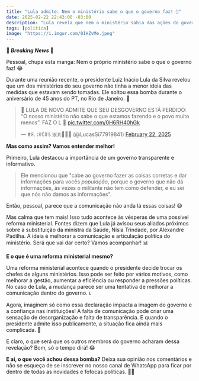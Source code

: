 ```yaml
---
title: "Lula admite: Nem o ministério sabe o que o governo faz! 🤔"
date: 2025-02-22 22:43:00 -03:00
description: "Lula revela que nem o ministério sabia das ações do governo! e expõe falta de comunicação no governo"
tags: [politica]
image: "https://i.imgur.com/0IHZvMe.jpeg"
---
```

**🚨 *Breaking News* 🚨**

Pessoal, chupa esta manga: Nem o próprio ministério sabe o que o governo faz! 😂 

Durante uma reunião recente, o presidente Luiz Inácio Lula da Silva revelou que um dos ministérios do seu governo não tinha a menor ideia das medidas que estavam sendo tomadas. Ele soltou essa bomba durante o aniversário de 45 anos do PT, no Rio de Janeiro. 🤯

<blockquote class="twitter-tweet" data-media-max-width="560"><p lang="pt" dir="ltr">🚨 LULA DE NOVO ADMITE QUE SEU DESGOVERNO ESTÁ PERDIDO: “O nosso ministério não sabe o que estamos fazendo e o povo muito menos”. FAZ O L 🫏 <a href="https://t.co/0H6RH40hGk">pic.twitter.com/0H6RH40hGk</a></p>&mdash; ꂵꋪ. ꒒ꀎꉓꍏꌗ 🇧🇷☭⃠🗽 (@LucasSi77919841) <a href="https://twitter.com/LucasSi77919841/status/1893381264708620576?ref_src=twsrc%5Etfw">February 22, 2025</a></blockquote> <script async src="https://platform.twitter.com/widgets.js" charset="utf-8"></script>

**Mas como assim? Vamos entender melhor!**

Primeiro, Lula destacou a importância de um governo transparente e informativo. 
> Ele mencionou que "cabe ao governo fazer as coisas corretas e dar informações para vocês *população*, porque o governo que não dá informações, às vezes o militante não tem como defender, e eu sei que nós não damos as informações".

Então, pessoal, parece que a comunicação não anda lá essas coisas! 😅

Mas calma que tem mais! Isso tudo acontece às vésperas de uma possível reforma ministerial. Fontes dizem que Lula já avisou seus aliados próximos sobre a substituição da ministra da Saúde, Nísia Trindade, por Alexandre Padilha. A ideia é melhorar a comunicação e articulação política do ministério. Será que vai dar certo? Vamos acompanhar! 📊

**E o que é uma reforma ministerial mesmo?**

Uma reforma ministerial acontece quando o presidente decide trocar os chefes de alguns ministérios. Isso pode ser feito por vários motivos, como melhorar a gestão, aumentar a eficiência ou responder a pressões políticas. No caso de Lula, a mudança parece ser uma tentativa de melhorar a comunicação dentro do governo. 📞

Agora, imaginem só como essa declaração impacta a imagem do governo e a confiança nas instituições! A falta de comunicação pode criar uma sensação de desorganização e falta de transparência. E quando o presidente admite isso publicamente, a situação fica ainda mais complicada. 😬

E claro, o que será que os outros membros do governo acharam dessa revelação? Bom, só o tempo dirá! 😂

**E aí, o que você achou dessa bomba?**
Deixa sua opinião nos comentários e não se esqueça de se inscrever no nosso canal de WhatsApp para ficar por dentro de todas as novidades e fofocas políticas. 📲✨
